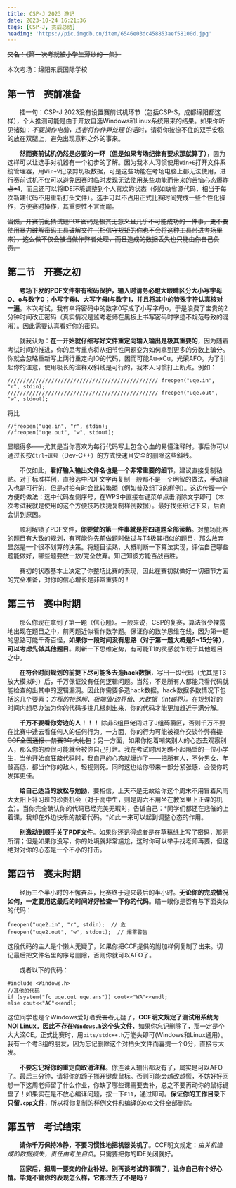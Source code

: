 ```yaml
---
title: CSP-J 2023 游记
date: 2023-10-24 16:21:36
tags: [CSP-J, 赛后总结]
headimg: 'https://pic.imgdb.cn/item/6546e03dc458853aef58100d.jpg'
---
```


~~又名：《第一次考就被小学生薄纱的一集》~~

本次考场：绵阳东辰国际学校

## 第一节&nbsp;&nbsp;&nbsp;&nbsp;赛前准备

&nbsp;&nbsp;&nbsp;&nbsp;&nbsp;&nbsp;&nbsp;插一句：CSP-J 2023没有设置赛前试机环节（包括CSP-S，成都绵阳都这样），个人推测可能是由于开放自选Windows和Linux系统带来的结果。如果你听见诸如：*不要操作电脑，违者将作作弊处理* 的话时，请将你按捺不住的双手安稳的放在双腿上，避免出现意料之外的事来。

&nbsp;&nbsp;&nbsp;&nbsp;&nbsp;&nbsp;&nbsp;**然而赛前试机仍然是必要的一环（但是如果考场纪律有要求那就算了）**，因为这样可以让选手对机器有一个初步的了解。因为我本人习惯使用`Win+E`打开文件系统管理器，用`Win+V`记录剪切板数据，可是这些功能在考场电脑上都无法使用，进行赛前试机不仅可以避免因赛时临时发现无法使用某些功能而带来的苦恼~~心态爆炸点+1~~，而且还可以将IDE环境调整到个人喜欢的状态（例如缺省源代码，相当于每次新建代码不用重新打头文件）。选手可以不占用正式比赛时间完成一些个性化操作，方便赛时操作，其重要性不言而喻。

~~当然，开赛前乱猜试题PDF密码是极其无意义且几乎不可能成功的一件事，更不要使用暴力破解密码工具破解文件（相信守规矩的你也不会将这种工具带进考场里来），这么做不仅会被当做作弊者处理，而且造成的数据丢失也只能由你自己负责。~~

## 第二节&nbsp;&nbsp;&nbsp;&nbsp;开赛之初

&nbsp;&nbsp;&nbsp;&nbsp;&nbsp;&nbsp;&nbsp;**考场下发的PDF文件带有密码保护，输入时请务必瞪大眼睛区分大小写字母O、o与数字0；小写字母l、大写字母I与数字1，并且将其中的特殊字符认真核对一遍**。本次考试，我有幸将密码中的数字0写成了小写字母o，于是浪费了宝贵的2分钟时间改正密码（真实情况是监考老师在黑板上书写密码时字迹不规范导致的混淆）。因此需要认真看好你的密码。

&nbsp;&nbsp;&nbsp;&nbsp;&nbsp;&nbsp;&nbsp;就我认为：**在一开始就仔细写好文件重定向输入输出是极其重要的**，因为随着考试时间的推进，你的思考重点将从细节性问题变为如何拿到更多的分数上~~骗分~~。你就会忽略重新写上两行重定向IO的代码，因而可能Au->Cu，光荣AFO。为了引起你的注意，使用极长的注释双斜线是可行的，我本人习惯打上断点。例如：

```
//////////////////////////////////////////////// freopen("uqe.in", "r", stdin);
//////////////////////////////////////////////// freopen("uqe.out", "w", stdout);
```

将比

```
//freopen("uqe.in", "r", stdin);
//freopen("uqe.out", "w", stdout);
```

显眼得多——尤其是当你喜欢为每行代码写上包含心血的易懂注释时。事后你可以通过长按`Ctrl+逗号`（Dev-C++）的方式快速且安全的删除这些斜线。

&nbsp;&nbsp;&nbsp;&nbsp;&nbsp;&nbsp;&nbsp;不仅如此，**看好输入输出文件名也是一个非常重要的细节**，建议直接复制粘贴。对于标准样例，直接选中PDF文字再复制一般都不是一个明智的做法，手动输入也是可行的，但是对拍有时会比较繁琐（例如普及组T3的样例）。这边传授一个方便的做法：选中代码左侧序号，在WPS中直接右键菜单点击消除文字即可（本次考试我就是使用的这个方便技巧快捷复制样例数据）。最好找张纸记下来，后面会讲到原因。

&nbsp;&nbsp;&nbsp;&nbsp;&nbsp;&nbsp;&nbsp;顺利解锁了PDF文件，**你要做的第一件事就是将四道题全部读熟**。对整场比赛的题目有大致的规划，有可能你先前做题时做过与T4极其相似的题目，那么放弃显然是一个很不划算的决策。将题目读熟，大概判断一下算法实现，评估自己哪些题能做好，哪些题要放一放/完全放弃。知己知彼方能百战百胜。

&nbsp;&nbsp;&nbsp;&nbsp;&nbsp;&nbsp;&nbsp;赛初的状态基本上决定了你整场比赛的表现，因此在赛初就做好一切细节方面的完全准备，对你的信心增长是非常重要的！

## 第三节&nbsp;&nbsp;&nbsp;&nbsp;赛中时期

&nbsp;&nbsp;&nbsp;&nbsp;&nbsp;&nbsp;&nbsp;那么你现在拿到了第一题（信心题）。一般来说，CSP的复赛，算法很少裸露地出现在题目之中，前两题近似看作数学题。保证你的数学思维在线，因为第一题的思路可能千奇百怪，**如果你一段时间没有思路（对于第一题大概是5~15分钟），可以考虑先做其他题目**。刷新一下思维定势，有可能T1的灵感就乍现于其他题目之中。

&nbsp;&nbsp;&nbsp;&nbsp;&nbsp;&nbsp;&nbsp;**在符合时间规划的前提下尽可能多去造hack数据**，写出一段代码（尤其是T3放大模拟时）后，千万保证没有任何逻辑问题。当然，不是所有人都能只看代码就能检查的出其中的逻辑漏洞。因此你需要多造hack数据。hack数据多数情况下包括这几个要素：*方程的特殊解、极端值/边界值、大数据（int越界）*。在规划好的时间内想尽办法为你的代码多挑几根刺出来，你的代码才能更加趋近于满分解。

&nbsp;&nbsp;&nbsp;&nbsp;&nbsp;&nbsp;&nbsp;**千万不要看你旁边的人！！！** 除非S组巨佬闯进了J组蒟蒻区，否则千万不要在比赛中途去看任何人的任何行为。一方面，你的行为可能被视作交谈作弊~~喜提CCF全国通报、禁赛3年大礼包~~；另一方面，如果你抱着嘲笑别人的心态去观察别人，那么你的脸很可能就会被你自己打烂。我在考试时因为瞧不起隔壁的一位小学生，当他开始疯狂敲代码时，我自己的心态就爆炸了——把所有人，不分男女、年龄高低，都当作你的敌人，轻视则死。同时这也给你带来一部分紧张感，会使你的发挥更佳。

&nbsp;&nbsp;&nbsp;&nbsp;&nbsp;&nbsp;&nbsp;**给自己适当的放松与勉励**，要相信，上天不是无故给你这个周末不用冒着风雨大太阳上补习班的珍贵机会（对于高中生，则是周六不用坐在教室里上正课的机会）。当你完全确认你的代码已经完美无瑕时，告诉自己：*同学们都还在悲催的上着课，我却在外边快乐的敲着代码。*如此一来可以起到调整心态的作用。

&nbsp;&nbsp;&nbsp;&nbsp;&nbsp;&nbsp;&nbsp;**别激动到顺手关了PDF文件**。如果你还记得或者是在草稿纸上写了密码，那无所谓；但是如果你没写，你的处境就非常尴尬，这时你可以举手找老师再要，但这绝对对你的心态是一个不小的打击。

## 第四节&nbsp;&nbsp;&nbsp;&nbsp;赛末时期

&nbsp;&nbsp;&nbsp;&nbsp;&nbsp;&nbsp;&nbsp;经历三个半小时的不懈奋斗，比赛终于迎来最后的半小时。**无论你的完成情况如何，一定要用这最后的时间好好检查一下你的代码**。瞄一眼你是否有与下面类似的代码：

```
freopen("uqe2.in", "r", stdin);  // 危
freopen("uqe2.out", "w", stdout);  // 爆零警告
```

这段代码的主人是个懒人无疑了，如果你把CCF提供的附加样例复制了出来。切记最后把文件名里的序号删除，否则你就可以AFO了。

&nbsp;&nbsp;&nbsp;&nbsp;&nbsp;&nbsp;&nbsp;或者以下的代码：

```
#include <Windows.h>
//其他的代码
if (system("fc uqe.out uqe.ans")) cout<<"WA"<<endl;
else cout<<"AC"<<endl;
```

这位同学也是个Windows爱好者~~受害者~~无疑了，**CCF明文规定了测试用系统为NOI Linux。因此不存在`Windows.h`这个头文件**，如果你忘记删除了，那一定是个大大滴CE。正式比赛时，用`bits/stdc++.h`万能头即可(Windows和Linux通用）。我有一个考S组的朋友，因为忘记删除这个对拍头文件而喜提一个0分，直接亏大发。

&nbsp;&nbsp;&nbsp;&nbsp;&nbsp;&nbsp;&nbsp;**不要忘记将你的重定向取消注释**。你连读入输出都没有了，属实是可以AFO了。最后三分钟，请将你的蹄子挪开键盘鼠标。否则可能会越改越慌，不妨好好回想一下这周老师留了什么作业，你缺了哪些课需要去补，总之不要再动你的鼠标键盘了！如果实在是不放心编译问题，按一下`F11`，通过即可。**保证你的工作目录下只留`.cpp`文件**，所以将你复制的样例文件和编译的exe文件全部删除。

## 第五节&nbsp;&nbsp;&nbsp;&nbsp;考试结束

&nbsp;&nbsp;&nbsp;&nbsp;&nbsp;&nbsp;&nbsp;**请你千万保持冷静，不要习惯性地把机器关机了**。CCF明文规定：*由关机造成的数据损失，责任由考生自负*。只需要把你的IDE关闭就好。

&nbsp;&nbsp;&nbsp;&nbsp;&nbsp;&nbsp;&nbsp;**回家后，把周一要交的作业补好。别再谈考试的事情了，让你自己有个好心情。毕竟不管你的表现怎么样，它都过去了不是吗？**